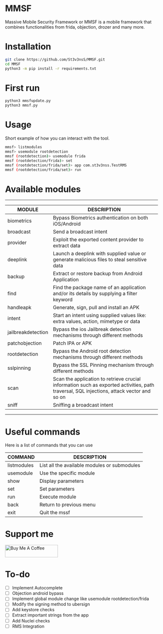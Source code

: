 # MMSF
Massive Mobile Security Framework or MMSF is a mobile framework that combines functionalities from frida, objection, drozer and many more. 

# Installation

```bash
git clone https://github.com/St3v3nsS/MMSF.git
cd MMSF
python3 -m pip install -r requirements.txt
```

# First run

```bash
python3 mmsfupdate.py
python3 mmsf.py
```

# Usage

Short example of how you can interact with the tool. 

```bash
mmsf> listmodules
mmsf> usemodule rootdetection
mmsf (rootdetection)> usemodule frida
mmsf (rootdetection/frida)> set
mmsf (rootdetection/frida/set)> app com.st3v3nss.TestRMS
mmsf (rootdetection/frida/set)> run 
```

# Available modules

-------------------------------------------------------------------------------------------------------------------------------------------------------------------------
MODULE                      |  DESCRIPTION
----------------------------|--------------------------------------------------------------------------------------------------------------------------------------------
biometrics                  |  Bypass Biometrics authentication on both iOS/Android
broadcast                   |  Send a broadcast intent
provider                    |  Exploit the exported content provider to extract data
deeplink                    |  Launch a deeplink with supplied value or generate malicious files to steal sensitive data
backup                      |  Extract or restore backup from Android Application
find                        |  Find the package name of an application and/or its details by supplying a filter keyword
handleapk                   |  Generate, sign, pull and install an APK
intent                      |  Start an intent using supplied values like: extra values, action, mimetype or data
jailbreakdetection          |  Bypass the ios Jailbreak detection mechanisms through different methods
patchobjection              |  Patch IPA or APK
rootdetection               |  Bypass the Android root detection mechanisms through different methods
sslpinning                  |  Bypass the SSL Pinning mechanism through different methods
scan                        |  Scan the application to retrieve crucial information such as exported activities, path traversal, SQL injections, attack vector and so on
sniff                       |  Sniffing a broadcast intent
-------------------------------------------------------------------------------------------------------------------------------------------------------------------------

# Useful commands

Here is a list of commands that you can use

| COMMAND | DESCRIPTION|
|---------|------------|
|listmodules| List all the available modules or submodules|
|usemodule | Use the specific module|
|show| Display parameters|
|set| Set parameters|
|run | Execute module |
|back | Return to previous menu |
|exit | Quit the mssf|

# Support me

<a href="https://www.buymeacoffee.com/st3v3nss" target="_blank"><img src="https://cdn.buymeacoffee.com/buttons/default-blue.png" alt="Buy Me A Coffee" height="41" width="174"></a>

# To-do

- [ ] Implement Autocomplete
- [ ] Objection android bypass
- [ ] Implement global module change like usemodule rootdetection/frida
- [ ] Modify the signing method to ubersign
- [ ] Add keystore checks
- [ ] Extract important strings from the app
- [ ] Add Nuclei checks
- [ ] RMS Integration